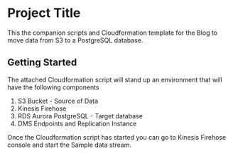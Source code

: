 # Project Title

This the companion scripts and Cloudformation template for the Blog to move data from S3 to a PostgreSQL database.

## Getting Started

The attached Cloudformation script will stand up an environment that will have the following components

1. S3 Bucket - Source of Data
2. Kinesis Firehose
3. RDS Aurora PostgreSQL - Target database
4. DMS Endpoints and Replication Instance

Once the Cloudformation script has started you can go to Kinesis Firehose console and start the Sample data stream.
